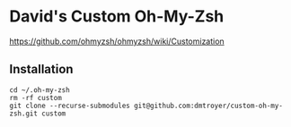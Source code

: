 # David's Custom Oh-My-Zsh

https://github.com/ohmyzsh/ohmyzsh/wiki/Customization

## Installation

```
cd ~/.oh-my-zsh
rm -rf custom
git clone --recurse-submodules git@github.com:dmtroyer/custom-oh-my-zsh.git custom
```
